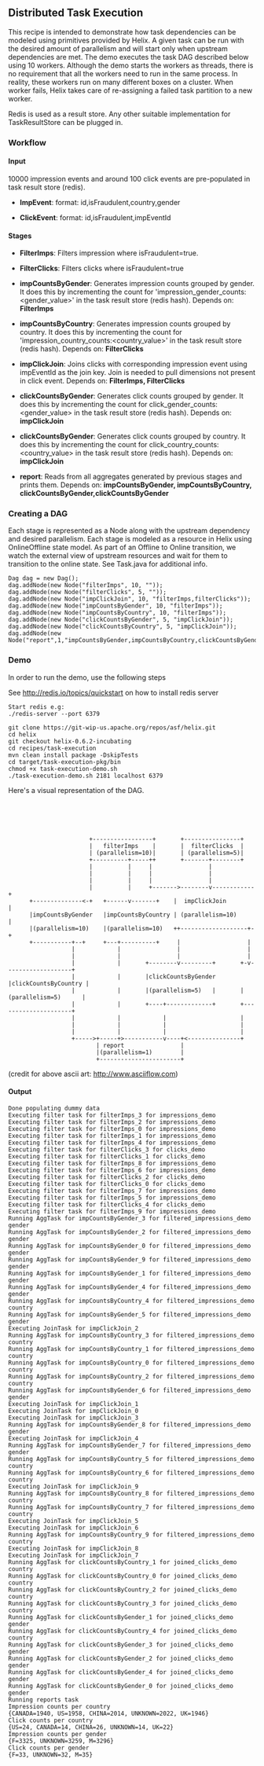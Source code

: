 <!---
Licensed to the Apache Software Foundation (ASF) under one
or more contributor license agreements.  See the NOTICE file
distributed with this work for additional information
regarding copyright ownership.  The ASF licenses this file
to you under the Apache License, Version 2.0 (the
"License"); you may not use this file except in compliance
with the License.  You may obtain a copy of the License at

  http://www.apache.org/licenses/LICENSE-2.0

Unless required by applicable law or agreed to in writing,
software distributed under the License is distributed on an
"AS IS" BASIS, WITHOUT WARRANTIES OR CONDITIONS OF ANY
KIND, either express or implied.  See the License for the
specific language governing permissions and limitations
under the License.
-->

Distributed Task Execution
--------------------------

This recipe is intended to demonstrate how task dependencies can be modeled using primitives provided by Helix. A given task can be run with the desired amount of parallelism and will start only when upstream dependencies are met. The demo executes the task DAG described below using 10 workers. Although the demo starts the workers as threads, there is no requirement that all the workers need to run in the same process. In reality, these workers run on many different boxes on a cluster.  When worker fails, Helix takes care of re-assigning a failed task partition to a new worker.

Redis is used as a result store. Any other suitable implementation for TaskResultStore can be plugged in.

### Workflow

#### Input

10000 impression events and around 100 click events are pre-populated in task result store (redis).

* **ImpEvent**: format: id,isFraudulent,country,gender

* **ClickEvent**: format: id,isFraudulent,impEventId

#### Stages

+ **FilterImps**: Filters impression where isFraudulent=true.

+ **FilterClicks**: Filters clicks where isFraudulent=true

+ **impCountsByGender**: Generates impression counts grouped by gender. It does this by incrementing the count for 'impression_gender_counts:<gender_value>' in the task result store (redis hash). Depends on: **FilterImps**

+ **impCountsByCountry**: Generates impression counts grouped by country. It does this by incrementing the count for 'impression_country_counts:<country_value>' in the task result store (redis hash). Depends on: **FilterClicks**

+ **impClickJoin**: Joins clicks with corresponding impression event using impEventId as the join key. Join is needed to pull dimensions not present in click event. Depends on: **FilterImps, FilterClicks**

+ **clickCountsByGender**: Generates click counts grouped by gender. It does this by incrementing the count for click_gender_counts:<gender_value> in the task result store (redis hash). Depends on: **impClickJoin**

+ **clickCountsByGender**: Generates click counts grouped by country. It does this by incrementing the count for click_country_counts:<country_value> in the task result store (redis hash). Depends on: **impClickJoin**

+ **report**: Reads from all aggregates generated by previous stages and prints them. Depends on: **impCountsByGender, impCountsByCountry, clickCountsByGender,clickCountsByGender**


### Creating a DAG

Each stage is represented as a Node along with the upstream dependency and desired parallelism.  Each stage is modeled as a resource in Helix using OnlineOffline state model. As part of an Offline to Online transition, we watch the external view of upstream resources and wait for them to transition to the online state. See Task.java for additional info.

```
Dag dag = new Dag();
dag.addNode(new Node("filterImps", 10, ""));
dag.addNode(new Node("filterClicks", 5, ""));
dag.addNode(new Node("impClickJoin", 10, "filterImps,filterClicks"));
dag.addNode(new Node("impCountsByGender", 10, "filterImps"));
dag.addNode(new Node("impCountsByCountry", 10, "filterImps"));
dag.addNode(new Node("clickCountsByGender", 5, "impClickJoin"));
dag.addNode(new Node("clickCountsByCountry", 5, "impClickJoin"));
dag.addNode(new Node("report",1,"impCountsByGender,impCountsByCountry,clickCountsByGender,clickCountsByCountry"));
```

### Demo

In order to run the demo, use the following steps

See http://redis.io/topics/quickstart on how to install redis server

```
Start redis e.g:
./redis-server --port 6379

git clone https://git-wip-us.apache.org/repos/asf/helix.git
cd helix
git checkout helix-0.6.2-incubating
cd recipes/task-execution
mvn clean install package -DskipTests
cd target/task-execution-pkg/bin
chmod +x task-execution-demo.sh
./task-execution-demo.sh 2181 localhost 6379

```

Here\'s a visual representation of the DAG.

```





                       +-----------------+       +----------------+
                       |   filterImps    |       |  filterClicks  |
                       | (parallelism=10)|       | (parallelism=5)|
                       +----------+-----++       +-------+--------+
                       |          |     |                |
                       |          |     |                |
                       |          |     |                |
                       |          |     +------->--------v------------+
      +--------------<-+   +------v-------+    |  impClickJoin        |
      |impCountsByGender   |impCountsByCountry | (parallelism=10)     |
      |(parallelism=10)    |(parallelism=10)   ++-------------------+-+
      +-----------+--+     +---+----------+     |                   |
                  |            |                |                   |
                  |            |                |                   |
                  |            |       +--------v---------+       +-v-------------------+
                  |            |       |clickCountsByGender       |clickCountsByCountry |
                  |            |       |(parallelism=5)   |       |(parallelism=5)      |
                  |            |       +----+-------------+       +---------------------+
                  |            |            |                     |
                  |            |            |                     |
                  |            |            |                     |
                  +----->+-----+>-----------v----+<---------------+
                         | report                |
                         |(parallelism=1)        |
                         +-----------------------+

```

(credit for above ascii art: http://www.asciiflow.com)

#### Output

```
Done populating dummy data
Executing filter task for filterImps_3 for impressions_demo
Executing filter task for filterImps_2 for impressions_demo
Executing filter task for filterImps_0 for impressions_demo
Executing filter task for filterImps_1 for impressions_demo
Executing filter task for filterImps_4 for impressions_demo
Executing filter task for filterClicks_3 for clicks_demo
Executing filter task for filterClicks_1 for clicks_demo
Executing filter task for filterImps_8 for impressions_demo
Executing filter task for filterImps_6 for impressions_demo
Executing filter task for filterClicks_2 for clicks_demo
Executing filter task for filterClicks_0 for clicks_demo
Executing filter task for filterImps_7 for impressions_demo
Executing filter task for filterImps_5 for impressions_demo
Executing filter task for filterClicks_4 for clicks_demo
Executing filter task for filterImps_9 for impressions_demo
Running AggTask for impCountsByGender_3 for filtered_impressions_demo gender
Running AggTask for impCountsByGender_2 for filtered_impressions_demo gender
Running AggTask for impCountsByGender_0 for filtered_impressions_demo gender
Running AggTask for impCountsByGender_9 for filtered_impressions_demo gender
Running AggTask for impCountsByGender_1 for filtered_impressions_demo gender
Running AggTask for impCountsByGender_4 for filtered_impressions_demo gender
Running AggTask for impCountsByCountry_4 for filtered_impressions_demo country
Running AggTask for impCountsByGender_5 for filtered_impressions_demo gender
Executing JoinTask for impClickJoin_2
Running AggTask for impCountsByCountry_3 for filtered_impressions_demo country
Running AggTask for impCountsByCountry_1 for filtered_impressions_demo country
Running AggTask for impCountsByCountry_0 for filtered_impressions_demo country
Running AggTask for impCountsByCountry_2 for filtered_impressions_demo country
Running AggTask for impCountsByGender_6 for filtered_impressions_demo gender
Executing JoinTask for impClickJoin_1
Executing JoinTask for impClickJoin_0
Executing JoinTask for impClickJoin_3
Running AggTask for impCountsByGender_8 for filtered_impressions_demo gender
Executing JoinTask for impClickJoin_4
Running AggTask for impCountsByGender_7 for filtered_impressions_demo gender
Running AggTask for impCountsByCountry_5 for filtered_impressions_demo country
Running AggTask for impCountsByCountry_6 for filtered_impressions_demo country
Executing JoinTask for impClickJoin_9
Running AggTask for impCountsByCountry_8 for filtered_impressions_demo country
Running AggTask for impCountsByCountry_7 for filtered_impressions_demo country
Executing JoinTask for impClickJoin_5
Executing JoinTask for impClickJoin_6
Running AggTask for impCountsByCountry_9 for filtered_impressions_demo country
Executing JoinTask for impClickJoin_8
Executing JoinTask for impClickJoin_7
Running AggTask for clickCountsByCountry_1 for joined_clicks_demo country
Running AggTask for clickCountsByCountry_0 for joined_clicks_demo country
Running AggTask for clickCountsByCountry_2 for joined_clicks_demo country
Running AggTask for clickCountsByCountry_3 for joined_clicks_demo country
Running AggTask for clickCountsByGender_1 for joined_clicks_demo gender
Running AggTask for clickCountsByCountry_4 for joined_clicks_demo country
Running AggTask for clickCountsByGender_3 for joined_clicks_demo gender
Running AggTask for clickCountsByGender_2 for joined_clicks_demo gender
Running AggTask for clickCountsByGender_4 for joined_clicks_demo gender
Running AggTask for clickCountsByGender_0 for joined_clicks_demo gender
Running reports task
Impression counts per country
{CANADA=1940, US=1958, CHINA=2014, UNKNOWN=2022, UK=1946}
Click counts per country
{US=24, CANADA=14, CHINA=26, UNKNOWN=14, UK=22}
Impression counts per gender
{F=3325, UNKNOWN=3259, M=3296}
Click counts per gender
{F=33, UNKNOWN=32, M=35}
```

